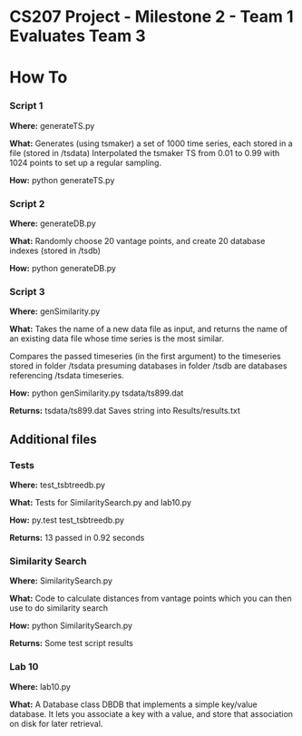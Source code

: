 # CS207 Project - Milestone 2 - Team 1 Evaluates Team 3

# How To

### Script 1
**Where:**
generateTS.py

**What:**
Generates (using tsmaker) a set of 1000 time series, each stored in a file (stored in /tsdata)
Interpolated the tsmaker TS from 0.01 to 0.99 with 1024 points to set up a regular sampling.

**How:**
python generateTS.py

### Script 2
**Where:**
generateDB.py

**What:**
Randomly choose 20 vantage points, and create 20 database indexes (stored in /tsdb)

**How:**
python generateDB.py

### Script 3
**Where:**
genSimilarity.py

**What:**
 Takes the name of a new data file as input, and returns the name of an existing
data file whose time series is the most similar.

Compares the passed timeseries (in the first argument) to the timeseries stored in
folder /tsdata presuming databases in folder /tsdb are databases referencing /tsdata
timeseries.

**How:**
python genSimilarity.py tsdata/ts899.dat

**Returns:**
tsdata/ts899.dat
Saves string into Results/results.txt

## Additional files

### Tests
**Where:**
test_tsbtreedb.py

**What:**
Tests for SimilaritySearch.py and lab10.py

**How:**
py.test test_tsbtreedb.py

**Returns:**
13 passed in 0.92 seconds

### Similarity Search
**Where:**
SimilaritySearch.py

**What:**
Code to calculate distances from vantage points which you can then use to do similarity search

**How:**
python SimilaritySearch.py

**Returns:**
Some test script results

### Lab 10
**Where:**
lab10.py

**What:**
A Database class DBDB that implements a simple key/value database.
It lets you associate a key with a value, and store that association
on disk for later retrieval.
